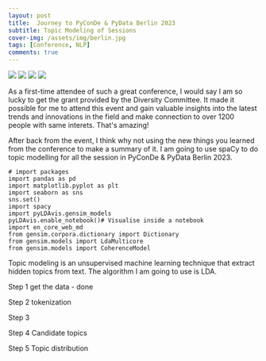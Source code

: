 ```yaml
---
layout: post
title:  Journey to PyConDe & PyData Berlin 2023
subtitle: Topic Modeling of Sessions
cover-img: /assets/img/berlin.jpg
tags: [Conference, NLP]
comments: true
---
```


<!-- # Topic Modeling of [PyConDe & PyData Berlin 2023](https://2023.pycon.de/) Sessions  -->



![](1.png)
![](2.png)
![](3.png)
![](4.png)


As a first-time attendee of such a great conference, I would say I am so lucky to get the grant provided by the Diversity Committee. It made it possible for me to attend this event and gain valuable insights into the latest trends and innovations in the field and make connection to over 1200 people with same interets. That's amazing!

After back from the event, I think why not using the new things you learned from the conference to make a summary of it. I am going to use spaCy to do topic modelling for all the session in PyConDe & PyData Berlin 2023.

```
# import packages
import pandas as pd
import matplotlib.pyplot as plt
import seaborn as sns
sns.set()
import spacy
import pyLDAvis.gensim_models
pyLDAvis.enable_notebook()# Visualise inside a notebook
import en_core_web_md
from gensim.corpora.dictionary import Dictionary
from gensim.models import LdaMulticore
from gensim.models import CoherenceModel
```

Topic modeling is an unsupervised machine learning technique that extract hidden topics from text. The algorithm I am going to use is LDA.

Step 1 get the data - done

Step 2 tokenization 

Step 3

Step 4 Candidate topics

Step 5 Topic distribution


